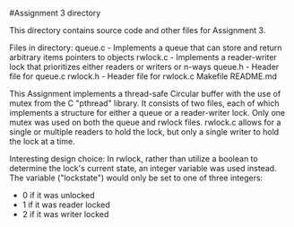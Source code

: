#Assignment 3 directory

This directory contains source code and other files for Assignment 3.

Files in directory:
queue.c - Implements a queue that can store and return arbitrary items pointers to objects
rwlock.c - Implements a reader-writer lock that prioritizes either readers or writers or n-ways
queue.h - Header file for queue.c
rwlock.h - Header file for rwlock.c
Makefile
README.md

This Assignment implements a thread-safe Circular buffer with the use of mutex from the C "pthread" library. It consists of two files, each of which implements a structure for either a queue or a reader-writer lock. Only one mutex was used on both the queue and rwlock files. rwlock.c allows for a single or multiple readers to hold the lock, but only a single writer to hold the lock at a time. 

Interesting design choice:
In rwlock, rather than utilize a boolean to determine the lock's current state, an integer variable was used instead. The variable ("lockstate") would only be set to one of three integers:
- 0 if it was unlocked
- 1 if it was reader locked
- 2 if it was writer locked

